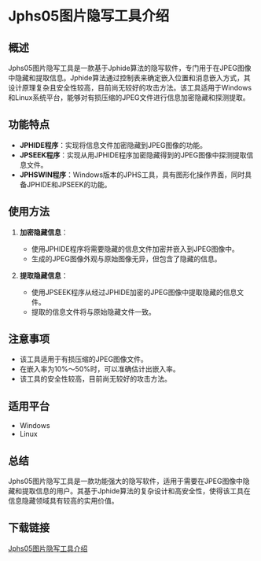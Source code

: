 # Jphs05图片隐写工具介绍

## 概述

Jphs05图片隐写工具是一款基于Jphide算法的隐写软件，专门用于在JPEG图像中隐藏和提取信息。Jphide算法通过控制表来确定嵌入位置和消息嵌入方式，其设计原理复杂且安全性较高，目前尚无较好的攻击方法。该工具适用于Windows和Linux系统平台，能够对有损压缩的JPEG文件进行信息加密隐藏和探测提取。

## 功能特点

- **JPHIDE程序**：实现将信息文件加密隐藏到JPEG图像的功能。
- **JPSEEK程序**：实现从用JPHIDE程序加密隐藏得到的JPEG图像中探测提取信息文件。
- **JPHSWIN程序**：Windows版本的JPHS工具，具有图形化操作界面，同时具备JPHIDE和JPSEEK的功能。

## 使用方法

1. **加密隐藏信息**：
   - 使用JPHIDE程序将需要隐藏的信息文件加密并嵌入到JPEG图像中。
   - 生成的JPEG图像外观与原始图像无异，但包含了隐藏的信息。

2. **提取隐藏信息**：
   - 使用JPSEEK程序从经过JPHIDE加密的JPEG图像中提取隐藏的信息文件。
   - 提取的信息文件将与原始隐藏文件一致。

## 注意事项

- 该工具适用于有损压缩的JPEG图像文件。
- 在嵌入率为10%～50%时，可以准确估计出嵌入率。
- 该工具的安全性较高，目前尚无较好的攻击方法。

## 适用平台

- Windows
- Linux

## 总结

Jphs05图片隐写工具是一款功能强大的隐写软件，适用于需要在JPEG图像中隐藏和提取信息的用户。其基于Jphide算法的复杂设计和高安全性，使得该工具在信息隐藏领域具有较高的实用价值。

## 下载链接

[Jphs05图片隐写工具介绍](https://pan.quark.cn/s/0aa992f147a6)